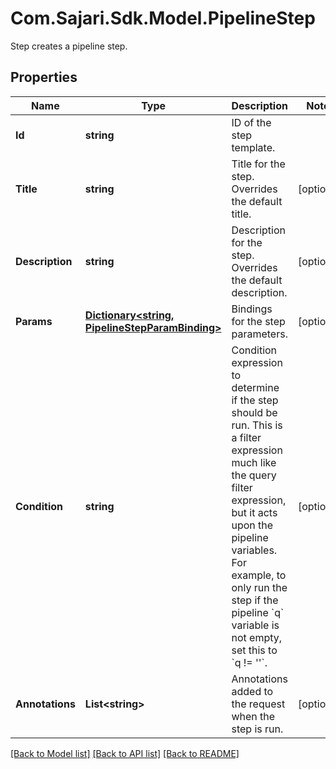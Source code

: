 # Com.Sajari.Sdk.Model.PipelineStep
Step creates a pipeline step.
## Properties

Name | Type | Description | Notes
------------ | ------------- | ------------- | -------------
**Id** | **string** | ID of the step template. | 
**Title** | **string** | Title for the step. Overrides the default title. | [optional] 
**Description** | **string** | Description for the step. Overrides the default description. | [optional] 
**Params** | [**Dictionary&lt;string, PipelineStepParamBinding&gt;**](PipelineStepParamBinding.md) | Bindings for the step parameters. | [optional] 
**Condition** | **string** | Condition expression to determine if the step should be run.  This is a filter expression much like the query filter expression, but it acts upon the pipeline variables.  For example, to only run the step if the pipeline &#x60;q&#x60; variable is not empty, set this to &#x60;q !&#x3D; &#39;&#39;&#x60;. | [optional] 
**Annotations** | **List&lt;string&gt;** | Annotations added to the request when the step is run. | [optional] 

[[Back to Model list]](../README.md#documentation-for-models) [[Back to API list]](../README.md#documentation-for-api-endpoints) [[Back to README]](../README.md)

